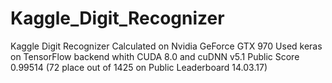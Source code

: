 # Kaggle_Digit_Recognizer
Kaggle Digit Recognizer
Calculated on Nvidia GeForce GTX 970
Used keras on TensorFlow backend whith CUDA 8.0 and cuDNN v5.1
Public Score 0.99514  (72 place out of 1425 on Public Leaderboard 14.03.17)


